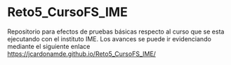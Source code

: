 # Reto5_CursoFS_IME
Repositorio para efectos de pruebas básicas respecto al curso que se esta ejecutando con el instituto IME. Los avances se puede ir evidenciando mediante el siguiente enlace https://jcardonamde.github.io/Reto5_CursoFS_IME/
